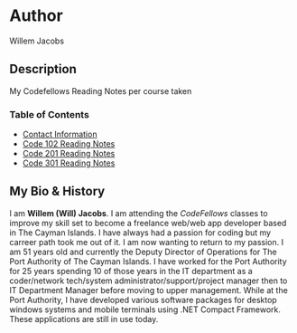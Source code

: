 # Author

Willem Jacobs

## Description

My Codefellows Reading Notes per course taken

### Table of Contents

- [Contact Information](contact.md)
- [Code 102 Reading Notes](102/102TOC.md)
- [Code 201 Reading Notes](201/201TOC.md)
- [Code 301 Reading Notes](301/301TOC.md)

## My Bio & History

I am **Willem (Will) Jacobs**. I am attending the *CodeFellows* classes to improve my skill set to become a freelance web/web app developer based in The Cayman Islands. I have always had a passion for coding but my carreer path took me out of it. I am now wanting to return to my passion. I am 51 years old and currently the Deputy Director of Operations for The Port Authority of The Cayman Islands. I have worked for the Port Authority for 25 years spending 10 of those years in the IT department as a coder/network tech/system administrator/support/project manager then to IT Department Manager before moving to upper management. While at the Port Authority, I have developed various software packages for desktop windows systems and mobile terminals using .NET Compact Framework. These applications are still in use today.
